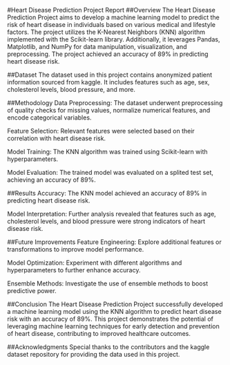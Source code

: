 #Heart Disease Prediction Project Report
##Overview
The Heart Disease Prediction Project aims to develop a machine learning model to predict the risk of heart disease in individuals based on various medical and lifestyle factors. The project utilizes the K-Nearest Neighbors (KNN) algorithm implemented with the Scikit-learn library. Additionally, it leverages Pandas, Matplotlib, and NumPy for data manipulation, visualization, and preprocessing. The project achieved an accuracy of 89% in predicting heart disease risk.

##Dataset
The dataset used in this project contains anonymized patient information sourced from kaggle. It includes features such as age, sex, cholesterol levels, blood pressure, and more.

##Methodology
Data Preprocessing: The dataset underwent preprocessing of quality checks for missing values, normalize numerical features, and encode categorical variables.

Feature Selection: Relevant features were selected based on their correlation with heart disease risk.

Model Training: The KNN algorithm was trained using Scikit-learn with hyperparameters.

Model Evaluation: The trained model was evaluated on a splited test set, achieving an accuracy of 89%.

##Results
Accuracy: The KNN model achieved an accuracy of 89% in predicting heart disease risk.

Model Interpretation: Further analysis revealed that features such as age, cholesterol levels, and blood pressure were strong indicators of heart disease risk.

##Future Improvements
Feature Engineering: Explore additional features or transformations to improve model performance.

Model Optimization: Experiment with different algorithms and hyperparameters to further enhance accuracy.

Ensemble Methods: Investigate the use of ensemble methods to boost predictive power.

##Conclusion
The Heart Disease Prediction Project successfully developed a machine learning model using the KNN algorithm to predict heart disease risk with an accuracy of 89%. This project demonstrates the potential of leveraging machine learning techniques for early detection and prevention of heart disease, contributing to improved healthcare outcomes.

##Acknowledgments
Special thanks to the contributors and the kaggle dataset repository for providing the data used in this project.

